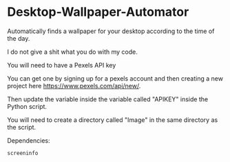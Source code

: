 # Desktop-Wallpaper-Automator
Automatically finds a wallpaper for your desktop according to the time of the day.

I do not give a shit what you do with my code.

You will need to have a Pexels API key

You can get one by signing up for a pexels account and then creating a new project here https://www.pexels.com/api/new/.

Then update the variable inside the variable called "APIKEY" inside the Python script.

You will need to create a directory called "Image" in the same directory as the script.

Dependencies:

`screeninfo`

